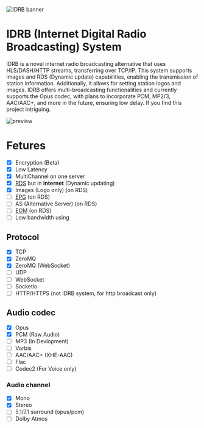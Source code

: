 ![IDRB banner](https://github.com/damp11113/IDRB/assets/64675096/b874d876-139d-4236-a31b-ae5ddb8b82fd)

# IDRB (Internet Digital Radio Broadcasting) System
IDRB is a novel internet radio broadcasting alternative that uses HLS/DASH/HTTP streams, transferring over TCP/IP. This system supports images and RDS (Dynamic update) capabilities, enabling the transmission of station information. Additionally, it allows for setting station logos and images. IDRB offers multi-broadcasting functionalities and currently supports the Opus codec, with plans to incorporate PCM, MP2/3, AAC/AAC+, and more in the future, ensuring low delay. If you find this project intriguing.

![preview](https://github.com/damp11113/IDRB/assets/64675096/ec423b0d-3598-49f3-89bb-8170e9c89563)

# Fetures
- [x] Encryption (Beta)
- [x] Low Latency
- [x] MultiChannel on one server
- [x] [RDS](https://en.wikipedia.org/wiki/Radio_Data_System) but in **internet** (Dynamic updating)
- [x] Images (Logo only) (on RDS)
- [ ] [EPG](https://en.wikipedia.org/wiki/Electronic_program_guide) (on RDS)
- [ ] AS (Alternative Server) (on RDS)
- [ ] [EOM](https://en.wikipedia.org/wiki/Enhanced_other_networks) (on RDS)
- [ ] Low bandwidth using

## Protocol
- [x] TCP
- [x] ZeroMQ
- [x] ZeroMQ (WebSocket)
- [ ] UDP
- [ ] WebSocket
- [ ] Socketio
- [ ] HTTP/HTTPS (not IDRB system, for http broadcast only)

## Audio codec
- [x] Opus
- [x] PCM (Raw Audio)
- [ ] MP3 (In Devlopment)
- [ ] Vorbis
- [ ] AAC/AAC+ (XHE-AAC)
- [ ] Flac
- [ ] Codec2 (For Voice only)

### Audio channel
- [x] Mono
- [x] Stereo
- [ ] 5.1/7.1 surround (opus/pcm)
- [ ] Dolby Atmos 
